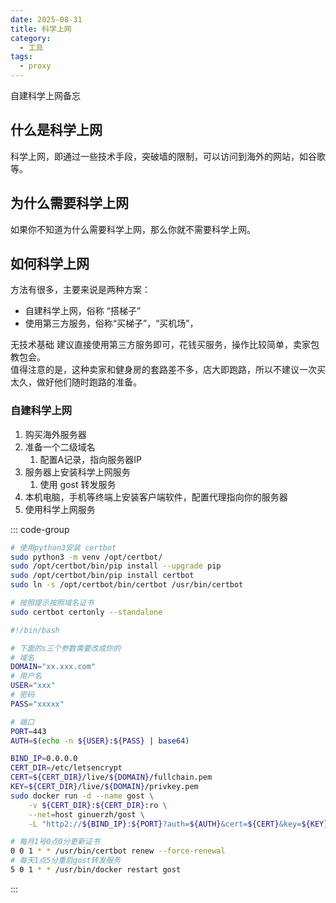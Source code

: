 ```yaml
---
date: 2025-08-31
title: 科学上网
category:
  - 工具
tags:
  - proxy
---
```


自建科学上网备忘

<!--more-->

## 什么是科学上网

科学上网，即通过一些技术手段，突破墙的限制，可以访问到海外的网站，如谷歌等。

## 为什么需要科学上网

如果你不知道为什么需要科学上网，那么你就不需要科学上网。

## 如何科学上网

方法有很多，主要来说是两种方案：

- 自建科学上网，俗称 “搭梯子”
- 使用第三方服务，俗称“买梯子”，“买机场”，

无技术基础 建议直接使用第三方服务即可，花钱买服务，操作比较简单，卖家包教包会。  
值得注意的是，这种卖家和健身房的套路差不多，店大即跑路，所以不建议一次买太久，做好他们随时跑路的准备。

### 自建科学上网

1. 购买海外服务器
2. 准备一个二级域名
   1. 配置A记录，指向服务器IP
3. 服务器上安装科学上网服务
   1. 使用 gost 转发服务
4. 本机电脑，手机等终端上安装客户端软件，配置代理指向你的服务器
5. 使用科学上网服务

::: code-group

```sh [安装域名证书]
# 使用python3安装 certbot
sudo python3 -m venv /opt/certbot/
sudo /opt/certbot/bin/pip install --upgrade pip
sudo /opt/certbot/bin/pip install certbot
sudo ln -s /opt/certbot/bin/certbot /usr/bin/certbot

# 按照提示按照域名证书
sudo certbot certonly --standalone
```

```sh [启动gost转发服务]
#!/bin/bash

# 下面的s三个参数需要改成你的
# 域名
DOMAIN="xx.xxx.com"
# 用户名
USER="xxx"
# 密码
PASS="xxxxx"

# 端口
PORT=443
AUTH=$(echo -n ${USER}:${PASS} | base64)

BIND_IP=0.0.0.0
CERT_DIR=/etc/letsencrypt
CERT=${CERT_DIR}/live/${DOMAIN}/fullchain.pem
KEY=${CERT_DIR}/live/${DOMAIN}/privkey.pem
sudo docker run -d --name gost \
    -v ${CERT_DIR}:${CERT_DIR}:ro \
    --net=host ginuerzh/gost \
    -L "http2://${BIND_IP}:${PORT}?auth=${AUTH}&cert=${CERT}&key=${KEY}&probe_resist=code:404&knock=www.google.com"
```

```sh [配置定时任务]
# 每月1号0点0分更新证书
0 0 1 * * /usr/bin/certbot renew --force-renewal
# 每天1点5分重启gost转发服务
5 0 1 * * /usr/bin/docker restart gost
```

:::
